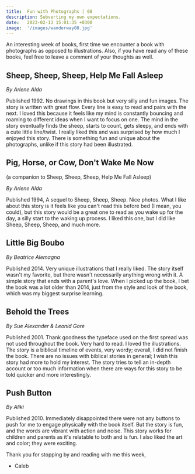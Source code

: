 ```yaml
---
title:  Fun with Photographs | 08
description: Subverting my own expectations.
date:   2023-02-13 15:01:35 +0300
image:  '/images/wanderway08.jpg'
---
```

An interesting week of books, first time we encounter a book with photographs as opposed to illustrations. Also, if you have read any of these books, feel free to leave a comment of your thoughts as well.

## Sheep, Sheep, Sheep, Help Me Fall Asleep

*By Arlene Alda*

Published 1992. No drawings in this book but very silly and fun images. The story is written with great flow. Every line is easy to read and pairs with the next. I loved this because it feels like my mind is constantly bouncing and roaming to different ideas when I want to focus on one. The mind in the story eventually finds the sheep, starts to count, gets sleepy, and ends with a cute little line/twist. I really liked this and was surprised by how much I enjoyed this story. There is something fun and unique about the photographs, unlike if this story had been illustrated.


## Pig, Horse, or Cow, Don't Wake Me Now

(a companion to Sheep, Sheep, Sheep, Help Me Fall Asleep)

*By Arlene Alda*

Published 1994, A sequel to Sheep, Sheep, Sheep. Nice photos. What I like about this story is it feels like you can't read this before bed (I mean, you could), but this story would be a great one to read as you wake up for the day, a silly start to the waking up process. I liked this one, but I did like Sheep, Sheep, Sheep, and much more.


## Little Big Boubo

*By Beatrice Alemagna*

Published 2014. Very unique illustrations that I really liked. The story itself wasn't my favorite, but there wasn't necessarily anything wrong with it. A simple story that ends with a parent's love. When I picked up the book, I bet the book was a lot older than 2014, just from the style and look of the book, which was my biggest surprise learning.


## Behold the Trees

*By Sue Alexander & Leonid Gore*

Published 2001. Thank goodness the typeface used on the first spread was not used throughout the book. Very hard to read. I loved the illustrations. The story is a biblical timeline of events, very wordy; overall, I did not finish the book. There are no issues with biblical stories in general; I wish this story had more to hold my interest. The story tries to tell an in-depth account or too much information when there are ways for this story to be told quicker and more interestingly.


## Push Button

*By Aliki*

Published 2010. Immediately disappointed there were not any buttons to push for me to engage physically with the book itself. But the story is fun, and the words are vibrant with action and noise. This story works for children and parents as it's relatable to both and is fun. I also liked the art and color; they were exciting.

Thank you for stopping by and reading with me this week,

* Caleb